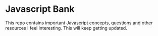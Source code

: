 # Javascript Bank

This repo contains important Javascript concepts, questions and other resources I feel interesting. This will keep getting updated.